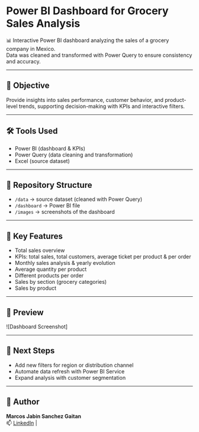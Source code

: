# Power BI Dashboard for Grocery Sales Analysis

📊 Interactive Power BI dashboard analyzing the sales of a grocery company in Mexico.  
Data was cleaned and transformed with Power Query to ensure consistency and accuracy.

---

## 📌 Objective
Provide insights into sales performance, customer behavior, and product-level trends, supporting decision-making with KPIs and interactive filters.

---

## 🛠️ Tools Used
- Power BI (dashboard & KPIs)
- Power Query (data cleaning and transformation)
- Excel (source dataset)

---

## 📂 Repository Structure
- `/data` → source dataset (cleaned with Power Query)  
- `/dashboard` → Power BI file  
- `/images` → screenshots of the dashboard  
 

---

## 🔎 Key Features
- Total sales overview  
- KPIs: total sales, total customers, average ticket per product & per order  
- Monthly sales analysis & yearly evolution  
- Average quantity per product  
- Different products per order  
- Sales by section (grocery categories)  
- Sales by product  

---

## 📸 Preview
![Dashboard Screenshot]


---

## 🚀 Next Steps
- Add new filters for region or distribution channel  
- Automate data refresh with Power BI Service  
- Expand analysis with customer segmentation  

---

## 👤 Author
**Marcos Jabin Sanchez Gaitan**  
📫 [LinkedIn](www.linkedin.com/in/marcos-jabin-sg>) |

